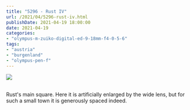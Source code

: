 ```yaml
---
title: "5296 - Rust IV"
url: /2021/04/5296-rust-iv.html
publishDate: 2021-04-19 18:00:00
date: 2021-04-19
categories:
- "olympus-m-zuiko-digital-ed-9-18mm-f4-0-5-6"
tags:
- "austria"
- "burgenland"
- "olympus-pen-f"
---
```

<div class="container">
<div class="center"><a target="_blank" href="https://d25zfm9zpd7gm5.cloudfront.net/1200x1200/2019/20190407_134108_lr.jpg"><img class="webfeedsFeaturedVisual" src="https://d25zfm9zpd7gm5.cloudfront.
net/0600x0600/2019/20190407_134108_lr.jpg" /></a></div>
</div>
<br />

Rust's main square. Here it is artificially enlarged by the
wide lens, but for such a small town it is generously spaced
indeed.
